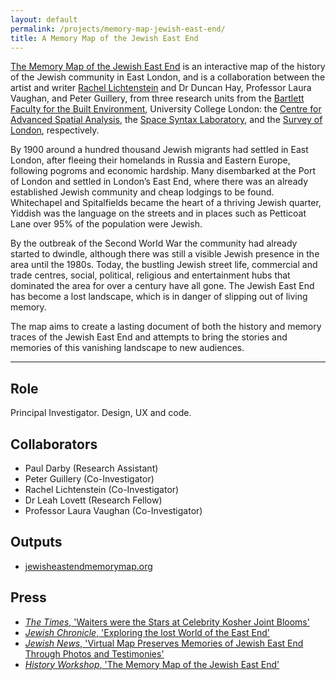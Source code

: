 ```yaml
---
layout: default
permalink: /projects/memory-map-jewish-east-end/
title: A Memory Map of the Jewish East End
---
```


[The Memory Map of the Jewish East End](https://jewisheastendmemorymap.org/) is an interactive map of the history of the Jewish community in East London, and is a collaboration between the artist and writer [Rachel Lichtenstein](https://rachellichtenstein.com/) and Dr Duncan Hay, Professor Laura Vaughan, and Peter Guillery, from three research units from the [Bartlett Faculty for the Built Environment](https://www.ucl.ac.uk/bartlett/), University College London: the [Centre for Advanced Spatial Analysis](https://www.ucl.ac.uk/bartlett/casa/), the [Space Syntax Laboratory](https://www.ucl.ac.uk/bartlett/architecture/research/space-syntax-laboratory), and the [Survey of London](https://www.ucl.ac.uk/bartlett/architecture/research/survey-london), respectively.

By 1900 around a hundred thousand Jewish migrants had settled in East London, after fleeing their homelands in Russia and Eastern Europe, following pogroms and economic hardship. Many disembarked at the Port of London and settled in London’s East End, where there was an already established Jewish community and cheap lodgings to be found. Whitechapel and Spitalfields became the heart of a thriving Jewish quarter, Yiddish was the language on the streets and in places such as Petticoat Lane over 95% of the population were Jewish.

By the outbreak of the Second World War the community had already started to dwindle, although there was still a visible Jewish presence in the area until the 1980s. Today, the bustling Jewish street life, commercial and trade centres, social, political, religious and entertainment hubs that dominated the area for over a century have all gone. The Jewish East End has become a lost landscape, which is in danger of slipping out of living memory.

The map aims to create a lasting document of both the history and memory traces of the Jewish East End and attempts to bring the stories and memories of this vanishing landscape to new audiences.

---

## Role

Principal Investigator. Design, UX and code.

## Collaborators

- Paul Darby (Research Assistant)
- Peter Guillery (Co-Investigator)
- Rachel Lichtenstein (Co-Investigator)
- Dr Leah Lovett (Research Fellow)
- Professor Laura Vaughan (Co-Investigator)

## Outputs

- [jewisheastendmemorymap.org](https://jewisheastendmemorymap.org/)

## Press

- [*The Times*, 'Waiters were the Stars at Celebrity Kosher Joint Blooms'](https://www.thetimes.co.uk/article/waiters-were-the-stars-at-celebrity-kosher-joint-blooms-tb2jrmbdm)
- [*Jewish Chronicle*, 'Exploring the lost World of the East End'](https://www.thejc.com/culture/features/exploring-the-lost-world-of-the-east-end-1.498698)
- [*Jewish News*, 'Virtual Map Preserves Memories of Jewish East End Through Photos and Testimonies'](https://jewishnews.timesofisrael.com/virtual-map-preserves-memories-of-jewish-east-end-through-photos-and-testimonies/)
- [*History Workshop*, 'The Memory Map of the Jewish East End'](http://www.historyworkshop.org.uk/the-memory-map-of-the-jewish-east-end/)
